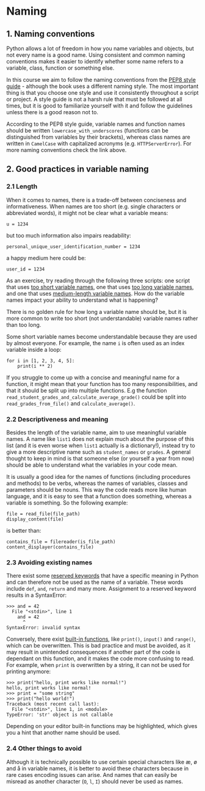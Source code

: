 # Naming  


## 1. Naming conventions

Python allows a lot of freedom in how you name variables and 
 objects, but not every name is a good name. 
 Using consistent and common naming conventions makes it easier to identify whether some name refers to a variable, class, function or something else. 

In this course we aim to follow the naming conventions from the [PEP8 style guide](https://www.python.org/dev/peps/pep-0008/#descriptive-naming-styles) - although the book uses a different naming style. The most important thing is that you choose one style and use it consistently throughout a script or project. A style guide is not a harsh rule that must be followed at all times, but it is good to familiarize yourself with it and follow the guidelines unless there is a good reason not to. 

According to the PEP8 style guide, variable names and function names should be written `lowercase_with_underscores` (functions can be distinguished from variables by their brackets), whereas class names are written in `CamelCase` with capitalized acronyms (e.g. `HTTPServerError`). For more naming conventions check the link above. 

## 2. Good practices in variable naming

### 2.1 Length

When it comes to names, there is a trade-off between conciseness and informativeness. When names are too short (e.g. single characters or abbreviated words), it might not be clear what a variable means:

    u = 1234

but too much information also impairs readability:

    personal_unique_user_identification_number = 1234
    
a happy medium here could be:

    user_id = 1234

As an exercise, try reading through the following three scripts: one script that uses [too short variable names](sm.py), one that uses [too long variable names](script_that_makes_a_smoothie_based_on_user_specified_fruits.py), and one that uses [medium-length variable names](smoothie_maker). How do the variable names impact your ability to understand what is happening?

There is no golden rule for how long a variable name should be, but it is more common to write too short (not understandable) variable names rather than too long. 


Some short variable names become understandable because they are used by almost everyone. For example, the name `i` is often used as an index variable inside a loop:

    for i in [1, 2, 3, 4, 5]:
        print(i ** 2)
        
        
If you struggle to come up with a concise and meaningful name for a function, it might mean that your function has too many responsibilities, and that it should be split up into multiple functions. E.g the function `read_student_grades_and_calculate_average_grade()` could be split into `read_grades_from_file()` and `calculate_average()`. 


### 2.2 Descriptiveness and meaning

Besides the length of the variable name, aim to use meaningful variable names. A name like `list1` does not explain much about the purpose of this list (and it is even worse when `list1` actually is a dictionary!), instead try to give a more descriptive name such as `student_names` or `grades`. A general thought to keep in mind is that someone else (or yourself a year from now) should be able to understand what the variables in your code mean. 

It is usually a good idea for the names of functions (including procedures and methods) to be verbs, whereas the names of variables, classes and parameters should be nouns. This way the code reads more like human language, and it is easy to see that a function does something, whereas a variable is something. 
So the following example:

    file = read_file(file_path)
    display_content(file)

is better than: 

    contains_file = filereader(is_file_path)
    content_displayer(contains_file)





### 2.3 Avoiding existing names

There exist some [reserved keywords](https://www.tutorialspoint.com/What-are-Reserved-Keywords-in-Python) that have a specific meaning in Python and can therefore not be used as the name of a variable. These words include `def`, `and`, `return` and many more. Assignment to a reserved keyword results in a SyntaxError:

    >>> and = 42
      File "<stdin>", line 1
        and = 42
          ^
    SyntaxError: invalid syntax


Conversely, there exist [built-in functions](https://docs.python.org/3/library/functions.html#func-list), like `print()`, `input()` and `range()`, which can be overwritten. This is bad practice and must be avoided, as it may result in unintended consequences if another part of the code is dependant on this function, and it makes the code more confusing to read. For example, when `print` is overwritten by a string, it can not be used for printing anymore:

    >>> print("hello, print works like normal!")
    hello, print works like normal!
    >>> print = "some string"
    >>> print("hello world!")
    Traceback (most recent call last):
      File "<stdin>", line 1, in <module>
    TypeError: 'str' object is not callable

Depending on your editor built-in functions may be highlighted, which gives you a hint that another name should be used. 

### 2.4 Other things to avoid

Although it is technically possible to use certain special characters like æ, ø and å in variable names, it is better to avoid these characters because in rare cases encoding issues can arise. And names that can easily be misread as another character (`O`, `l`, `I`) should never be used as names. 
